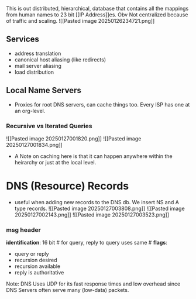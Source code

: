 This is out distributed, hierarchical, database that contains all the mappings from human names to 23 bit [[IP Address]]es. Obv Not centralized because of traffic and scaling.
![[Pasted image 20250126234721.png]]
## Services
- address translation
- canonical host aliasing (like redirects)
- mail server aliasing
- load distribution

## Local Name Servers
- Proxies for root DNS servers, can cache things too. Every ISP has one at an org-level.

### Recursive vs Iterated Queries
![[Pasted image 20250127001820.png]]
![[Pasted image 20250127001834.png]]
- A Note on caching here is that it can happen anywhere within the heirarchy or just at the local level.

# DNS (Resource) Records
- useful when adding new records to the DNS db. We insert NS and A type records.
![[Pasted image 20250127003808.png]]
![[Pasted image 20250127002143.png]]
![[Pasted image 20250127003523.png]]
### msg header
**identification**: 16 bit # for query, reply to query uses same #
**flags**:
- query or reply
- recursion desired
- recursion available
- reply is authoritative

Note: DNS Uses UDP for its fast response times and low overhead since DNS Servers often serve many (low-data) packets.


